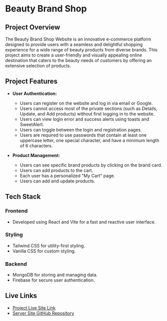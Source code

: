 # Beauty Brand Shop #
## Project Overview ##

The Beauty Brand Shop Website is an innovative e-commerce platform designed to provide users with a seamless and delightful shopping experience for a wide range of beauty products from diverse brands. This project aims to create a user-friendly and visually appealing online destination that caters to the beauty needs of customers by offering an extensive selection of products.

## Project Features ##

  * **User Authentication:**
    * Users can register on the website and log in via email or Google.
    * Users cannot access most of the private sections (such as Details, Update, and Add products) without first logging in to the website.
    * Users can view login error and success alerts using toasts and SweetAlert.
    * Users can toggle between the login and registration pages.
    * Users are required to use passwords that contain at least one uppercase letter, one special character, and have a minimum length of 6 characters.

  * **Product Management:**
    * Users can see specific brand products by clicking on the brand card.
    * Users can add products to the cart.
    * Each user has a personalized "My Cart" page.
    * Users can add and update products.

## Tech Stack
### Frontend
- Developed using React and Vite for a fast and reactive user interface.
### Styling
- Tailwind CSS for utility-first styling.
- Vanilla CSS for custom styling.
### Backend
- MongoDB for storing and managing data.
- Firebase for secure user authentication.

## Live Links
- [Project Live Site Link](https://brand-shop-a10.web.app/)
- [Server Site GitHub Repository](https://github.com/Rahidapriya/Beauty-Brand-Shop-Server-Site)

